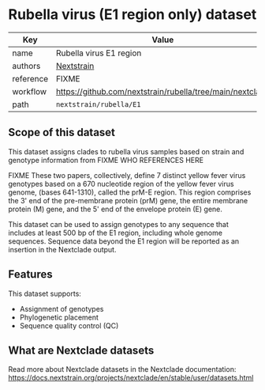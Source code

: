 # Rubella virus (E1 region only) dataset

| Key               | Value                                                            |
| ----------------- | -----------------------------------------------------------------|
| name              | Rubella virus E1 region                                          |
| authors           | [Nextstrain](https://nextstrain.org)                             |
| reference         | FIXME                                                       |
| workflow          | <https://github.com/nextstrain/rubella/tree/main/nextclade>      |
| path              | `nextstrain/rubella/E1`                                          |

## Scope of this dataset

This dataset assigns clades to rubella virus samples based on strain
and genotype information from FIXME WHO REFERENCES HERE

FIXME These two papers, collectively, define 7 distinct yellow fever virus
genotypes based on a 670 nucleotide region of the yellow fever virus
genome, (bases 641-1310), called the prM-E region. This region
comprises the 3' end of the pre-membrane protein (prM) gene, the
entire membrane protein (M) gene, and the 5' end of the envelope
protein (E) gene.

This dataset can be used to assign genotypes to any sequence that
includes at least 500 bp of the E1 region, including whole genome
sequences. Sequence data beyond the E1 region will be reported as an
insertion in the Nextclade output.

## Features

This dataset supports:

- Assignment of genotypes
- Phylogenetic placement
- Sequence quality control (QC)

## What are Nextclade datasets

Read more about Nextclade datasets in the Nextclade documentation:
<https://docs.nextstrain.org/projects/nextclade/en/stable/user/datasets.html>
